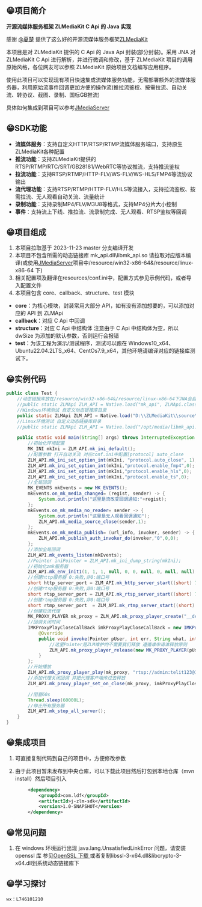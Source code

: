 ## 😁项目简介

**开源流媒体服务框架 ZLMediaKit C Api 的 Java 实现**

感谢 [@夏楚](https://github.com/xia-chu) 提供了这么好的开源流媒体服务框架[ZLMediaKit ](https://github.com/ZLMediaKit/ZLMediaKit)

本项目是对 ZLMediaKit 提供的 C Api 的 Java Api 封装(部分封装)。采用 JNA 对 ZLMediaKit C Api 进行解析，并进行微调和修改，基于 ZLMediaKit 项目的调用原始风格，各位网友可以参照 ZLMediaKit 原始项目文档编写应用程序。

使用此项目可以实现现有项目快速集成流媒体服务功能，无需部署额外的流媒体服务器，利用原始流事件回调更加方便的操作流(推拉流鉴权、按需拉流、自动关流、转协议、截图、录制、国标GB推流)

具体如何集成到项目可以参考[JMediaServer](https://github.com/lidaofu-hub/j_media_server)

## 😁SDK功能
- **流媒体服务**：支持自定义HTTP/RTSP/RTMP流媒体服务端口，支持原生ZLMediaKit各种配置
- **推流功能**：支持ZLMediaKit提供的RTSP/RTMP/RTC/SRT/GB28181/WebRTC等协议推流，支持推流鉴权
- **拉流功能**：支持RTSP/RTMP/HTTP-FLV/WS-FLV/WS-HLS/FMP4等流协议输出
- **流代理功能**：支持RTSP/RTMP/HTTP-FLV/HLS等流接入，支持拉流鉴权、按需拉流、无人观看自动关流、流量统计
- **录制功能**：支持录制MP4/FLV/M3U8等格式，支持MP4分片大小控制
- **事件**：支持流上下线、推拉流、流录制完成、无人观看、RTSP鉴权等回调

## 😁项目组成

1. 本项目拉取基于 2023-11-23 master 分支编译开发
2. 本项目不包含所需的动态链接库 mk_api.dll\libmk_api.so 请拉取对应版本编译(或使用[JMediaServer](https://github.com/lidaofu-hub/j_media_server)项目中/resource/win32-x86-64&/resource/linux-x86-64 下)
3. 相关配置项及翻译在resources/conf.ini中，配置方式参见示例代码，或者导入配置文件
3. 本项目包含 core、callback、structure、test 模块
- **core**：为核心模块，封装常用大部分 API，如有没有添加想要的，可以添加对应的 API 到 ZLMApi
- **callback**：对应 C Api 中回调
- **structure**：对应 C Api 中结构体 注意由于 C Api 中结构体为空，所以 dwSize 为添加的默认参数，否则运行会报错
- **test**：为该工程为演示/测试程序，测试可以跑在 Windows10_x64、Ubuntu22.04.2LTS_x64、CentOs7.9_x64，其他环境请编译对应的链接库测试下。

## 😁实例代码

``` java
public class Test {
	//动态链接库放在/resource/win32-x86-64&/resource/linux-x86-64下JNA会自动查找目录
	//public static ZLMApi ZLM_API = Native.load("mk_api", ZLMApi.class);
    //Windows环境测试 自定义动态链接库目录 
    public static ZLMApi ZLM_API = Native.load("D:\\ZLMediaKit\\source\\release\\windows\\Debug\\mk_api.dll", ZLMApi.class);
    //Linux环境测试 自定义动态链接库目录 
    //public static ZLMApi ZLM_API = Native.load("/opt/media/libmk_api.so", ZLMApi.class);

    public static void main(String[] args) throws InterruptedException {
        //初始化环境配置
        MK_INI mkIni = ZLM_API.mk_ini_default();
        //配置参数 打开自动关流 对应conf.ini中配置[protocol] auto_close
        ZLM_API.mk_ini_set_option_int(mkIni, "protocol.auto_close", 1);
        ZLM_API.mk_ini_set_option_int(mkIni,"protocol.enable_fmp4",0);
        ZLM_API.mk_ini_set_option_int(mkIni,"protocol.enable_hls",0);
        ZLM_API.mk_ini_set_option_int(mkIni,"protocol.enable_ts",0);
        //全局回调
        MK_EVENTS mkEvents = new MK_EVENTS();
        mkEvents.on_mk_media_changed= (regist, sender) -> {
            System.out.println("这里是流改变回调通知:"+regist);
        };
        mkEvents.on_mk_media_no_reader= sender -> {
            System.out.println("这里是无人观看回调通知");
            ZLM_API.mk_media_source_close(sender,1);
        };
        mkEvents.on_mk_media_publish= (url_info, invoker, sender) -> {
            ZLM_API.mk_publish_auth_invoker_do(invoker,"0",0,0);
        };
        //添加全局回调
        ZLM_API.mk_events_listen(mkEvents);
        //Pointer iniPointer = ZLM_API.mk_ini_dump_string(mkIni);
        //初始化zmk服务器
        ZLM_API.mk_env_init1(1, 1, 1, null, 0, 0, null, 0, null, null);
        //创建http服务器 0:失败,非0:端口号
        short http_server_port = ZLM_API.mk_http_server_start((short) 7788, 0);
        //创建rtsp服务器 0:失败,非0:端口号
        short rtsp_server_port = ZLM_API.mk_rtsp_server_start((short) 7554, 0);
        //创建rtmp服务器 0:失败,非0:端口号 
        short rtmp_server_port  = ZLM_API.mk_rtmp_server_start((short) 7935, 0);
        //创建拉流代理
        MK_PROXY_PLAYER mk_proxy = ZLM_API.mk_proxy_player_create("__defaultVhost__", "live", "test", 0, 0);
        //回调关闭时间
        IMKProxyPlayCloseCallBack imkProxyPlayCloseCallBack = new IMKProxyPlayCloseCallBack() {
            @Override
            public void invoke(Pointer pUser, int err, String what, int sys_err) {
                //这里Pointer是ZLM维护的不需要我们释放 遵循谁申请谁释放原则
                ZLM_API.mk_proxy_player_release(new MK_PROXY_PLAYER(pUser));
            }
        };
        //开始播放
        ZLM_API.mk_proxy_player_play(mk_proxy, "rtsp://admin:telit123@172.16.6.236/h264/ch1/main/av_stream");
        //添加代理关闭回调 并把代理客户端传过去释放
        ZLM_API.mk_proxy_player_set_on_close(mk_proxy, imkProxyPlayCloseCallBack, mk_proxy.getPointer());

        //阻塞60s
        Thread.sleep(60000L);
        //停止所有服务器
        ZLM_API.mk_stop_all_server();
    }
}

```

## 😁集成项目

1. 可直接复制代码到自己的项目中，方便修改参数

2. 由于此项目暂未发布到中央仓库，可以下载此项目然后打包到本地仓库（mvn install）然后项目引入

``` xml
        <dependency>
            <groupId>com.ldf</groupId>
            <artifactId>j-zlm-sdk</artifactId>
            <version>1.0-SNAPSHOT</version>
        </dependency>
```



## 😁常见问题

1. 在 windows 环境运行出现 java.lang.UnsatisfiedLinkError 问题，请安装 openssl 库 参见[OpenSSL 下载 ](https://slproweb.com/products/Win32OpenSSL.html) 或者复制libssl-3-x64.dll&libcrypto-3-x64.dll到系统动态链接库下

## 😁学习探讨

    wx：L746101210
